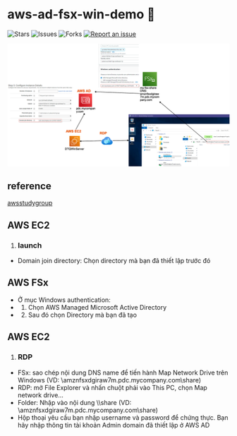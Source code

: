 # aws-ad-fsx-win-demo 🐳

![Stars](https://img.shields.io/github/stars/tquangdo/aws-ad-fsx-win-demo?color=f05340)
![Issues](https://img.shields.io/github/issues/tquangdo/aws-ad-fsx-win-demo?color=f05340)
![Forks](https://img.shields.io/github/forks/tquangdo/aws-ad-fsx-win-demo?color=f05340)
[![Report an issue](https://img.shields.io/badge/Support-Issues-green)](https://github.com/tquangdo/aws-ad-fsx-win-demo/issues/new)

![overview](screenshots/overview.png)

## reference
[awsstudygroup](https://000025.awsstudygroup.com/vi/)

## AWS EC2
1. ### launch
  - Domain join directory: Chọn directory mà bạn đã thiết lập trước đó

## AWS FSx
- Ở mục Windows authentication:
- 1. Chọn AWS Managed Microsoft Active Directory
- 2. Sau đó chọn Directory mà bạn đã tạo

## AWS EC2
1. ### RDP
  - FSx: sao chép nội dung DNS name để tiến hành Map Network Drive trên Windows (VD: \\amznfsxdgiraw7m.pdc.mycompany.com\share)
  - RDP: mở File Explorer và nhấn chuột phải vào This PC, chọn Map network drive…
  - Folder: Nhập vào nội dung \\<FSx DNS Name>\share (VD: \\amznfsxdgiraw7m.pdc.mycompany.com\share)
  - Hộp thoại yêu cầu bạn nhập username và password để chứng thực. Bạn hãy nhập thông tin tài khoản Admin domain đã thiết lập ở AWS AD